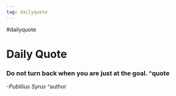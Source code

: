 ```yaml
---
tag: dailyquote
---
```


#dailyquote

# Daily Quote

### Do not turn back when you are just at the goal. ^quote
*-Publilius Syrus* ^author

